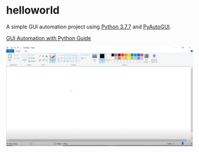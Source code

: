 ﻿# helloworld

A simple GUI automation project using [Python 3.7.7](https://www.python.org/downloads/release/python-377/) and [PyAutoGUI](https://pyautogui.readthedocs.io/en/latest/).

<a href="https://emelkan.netlify.app/posts/automation/" target="_blank">GUI Automation with Python Guide</a>

<img src="/Images/HelloWorld.gif">


